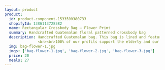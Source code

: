 ```yaml
---
layout: product
product:
  id: product-component-1533500380733 
  shopifyId: 1386113728582
  name: Rectangular Crossbody Bag – Flower Print 
  summary: Handcrafted Guatemalan floral patterned crossbody bag  
  description: Handcrafted Guatemalan bag. This bag is lined and features two zippered pockets and an adjustable leather strap. All bags are handmade, unique, and provide sustainable employment opportunities to the most vulnerable families in Santa María de Jesús, Guatemala and the surrounding areas. Please choose the dominant color of your bag and be aware that all of our bags are handmade and unique.
               <br><br>100% of our profits support the elderly and our programs at Cosechando Felicidad Inc. including our feeding program for the elderly. 
  img: bag-flower-1.jpg
  imgs: ['bag-flower-1.jpg', 'bag-flower-2.jpg', 'bag-flower-3.jpg']
  price: 20
  meals: 27
---
```

